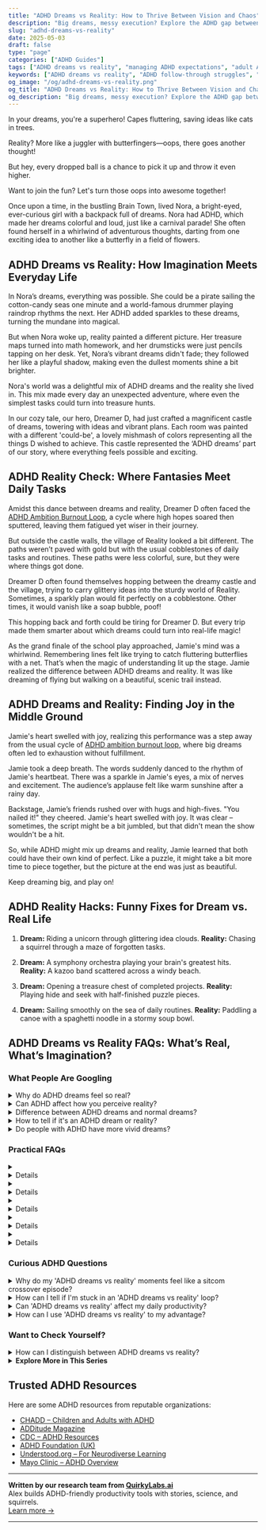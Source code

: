 ```yaml
---
title: "ADHD Dreams vs Reality: How to Thrive Between Vision and Chaos"
description: "Big dreams, messy execution? Explore the ADHD gap between ideas and follow-through—and learn fun, forgiving ways to turn ‘oops’ into outcomes."
slug: "adhd-dreams-vs-reality"
date: 2025-05-03
draft: false
type: "page"
categories: ["ADHD Guides"]
tags: ["ADHD dreams vs reality", "managing ADHD expectations", "adult ADHD vision and follow-through", "ADHD motivation strategies", "balancing ADHD life", "ADHD creative thinking", "turning ADHD challenges into opportunities"]
keywords: ["ADHD dreams vs reality", "ADHD follow-through struggles", "managing ADHD expectations", "ADHD dream execution", "balancing ADHD ambition", "adult ADHD life strategies", "overcoming ADHD chaos"]
og_image: "/og/adhd-dreams-vs-reality.png"
og_title: "ADHD Dreams vs Reality: How to Thrive Between Vision and Chaos"
og_description: "Big dreams, messy execution? Explore the ADHD gap between ideas and follow-through—and learn fun, forgiving ways to turn ‘oops’ into outcomes."
---
```


In your dreams, you're a superhero! Capes fluttering, saving ideas like cats in trees.

Reality? More like a juggler with butterfingers—oops, there goes another thought!

But hey, every dropped ball is a chance to pick it up and throw it even higher.

Want to join the fun? Let's turn those oops into awesome together!

Once upon a time, in the bustling Brain Town, lived Nora, a bright-eyed, ever-curious girl with a backpack full of dreams. Nora had ADHD, which made her dreams colorful and loud, just like a carnival parade! She often found herself in a whirlwind of adventurous thoughts, darting from one exciting idea to another like a butterfly in a field of flowers.

## ADHD Dreams vs Reality: How Imagination Meets Everyday Life

In Nora’s dreams, everything was possible. She could be a pirate sailing the cotton-candy seas one minute and a world-famous drummer playing raindrop rhythms the next. Her ADHD added sparkles to these dreams, turning the mundane into magical.

But when Nora woke up, reality painted a different picture. Her treasure maps turned into math homework, and her drumsticks were just pencils tapping on her desk. Yet, Nora’s vibrant dreams didn't fade; they followed her like a playful shadow, making even the dullest moments shine a bit brighter.

Nora's world was a delightful mix of ADHD dreams and the reality she lived in. This mix made every day an unexpected adventure, where even the simplest tasks could turn into treasure hunts.

In our cozy tale, our hero, Dreamer D, had just crafted a magnificent castle of dreams, towering with ideas and vibrant plans. Each room was painted with a different 'could-be', a lovely mishmash of colors representing all the things D wished to achieve. This castle represented the ‘ADHD dreams’ part of our story, where everything feels possible and exciting.

## ADHD Reality Check: Where Fantasies Meet Daily Tasks

Amidst this dance between dreams and reality, Dreamer D often faced the [ADHD Ambition Burnout Loop](/pages/adhd-ambition-burnout-loop/), a cycle where high hopes soared then sputtered, leaving them fatigued yet wiser in their journey.

But outside the castle walls, the village of Reality looked a bit different. The paths weren’t paved with gold but with the usual cobblestones of daily tasks and routines. These paths were less colorful, sure, but they were where things got done.

Dreamer D often found themselves hopping between the dreamy castle and the village, trying to carry glittery ideas into the sturdy world of Reality. Sometimes, a sparkly plan would fit perfectly on a cobblestone. Other times, it would vanish like a soap bubble, poof!

This hopping back and forth could be tiring for Dreamer D. But every trip made them smarter about which dreams could turn into real-life magic!

As the grand finale of the school play approached, Jamie's mind was a whirlwind. Remembering lines felt like trying to catch fluttering butterflies with a net. That’s when the magic of understanding lit up the stage. Jamie realized the difference between ADHD dreams and reality. It was like dreaming of flying but walking on a beautiful, scenic trail instead.

## ADHD Dreams and Reality: Finding Joy in the Middle Ground

Jamie's heart swelled with joy, realizing this performance was a step away from the usual cycle of [ADHD ambition burnout loop](/pages/adhd-ambition-burnout-loop), where big dreams often led to exhaustion without fulfillment.

Jamie took a deep breath. The words suddenly danced to the rhythm of Jamie's heartbeat. There was a sparkle in Jamie's eyes, a mix of nerves and excitement. The audience’s applause felt like warm sunshine after a rainy day.

Backstage, Jamie’s friends rushed over with hugs and high-fives. "You nailed it!" they cheered. Jamie's heart swelled with joy. It was clear – sometimes, the script might be a bit jumbled, but that didn't mean the show wouldn't be a hit.

So, while ADHD might mix up dreams and reality, Jamie learned that both could have their own kind of perfect. Like a puzzle, it might take a bit more time to piece together, but the picture at the end was just as beautiful.

Keep dreaming big, and play on!

## ADHD Reality Hacks: Funny Fixes for Dream vs. Real Life

1. **Dream:** Riding a unicorn through glittering idea clouds.
   **Reality:** Chasing a squirrel through a maze of forgotten tasks.

2. **Dream:** A symphony orchestra playing your brain's greatest hits.
   **Reality:** A kazoo band scattered across a windy beach.

3. **Dream:** Opening a treasure chest of completed projects.
   **Reality:** Playing hide and seek with half-finished puzzle pieces.

4. **Dream:** Sailing smoothly on the sea of daily routines.
   **Reality:** Paddling a canoe with a spaghetti noodle in a stormy soup bowl.

## ADHD Dreams vs Reality FAQs: What’s Real, What’s Imagination?

### What People Are Googling

<details><summary>Why do ADHD dreams feel so real?</summary><p>Absolutely, dreams can feel incredibly vivid for those of us with ADHD! This might be because our imaginative and creative brains are always buzzing with activity, even when we're asleep. During sleep, our mind doesn't necessarily slow down, leading to dreams that are not just vivid but often complex and emotionally engaging. It’s like our inner movie projector is always on, sometimes creating experiences so intense they feel real even after we wake up. Don't worry, you're not alone in this—consider it a testament to your rich, creative mind!</p></details>
<details><summary>Can ADHD affect how you perceive reality?</summary><p>Absolutely, ADHD can influence how one perceives and interacts with the world. Due to differences in attention, memory, and sensory processing, someone with ADHD might experience their environment in unique ways. For instance, they may feel overwhelmed in busy settings or miss subtle social cues, which can affect their interpretation of situations. Recognizing this can help in understanding oneself better and finding strategies to navigate daily life more comfortably.</p></details>
<details><summary>Difference between ADHD dreams and normal dreams?</summary><p>Oh, what an intriguing question! Dreams can be quite the nightly adventure for everyone, but for those with ADHD, they might be notably vivid or intense. People with ADHD often experience dreams that are more active or elaborate, possibly reflecting the dynamic nature of their waking thoughts. While everyone’s dream content can vary widely, those with ADHD might find their dreams are just another stage where their creativity and spontaneity shine through—even while they sleep! Isn’t that fascinating?</p></details>
<details><summary>How to tell if it's an ADHD dream or reality?</summary><p>It can be quite a challenge to distinguish between dreams and reality, especially when ADHD is part of your daily life. One cozy tip is to keep a little dream journal by your bed. When you wake up from a vivid dream, jot it down! This helps you not only keep track of your dreams but also gently guides your brain in recognizing the differences between your dreamy adventures and your waking experiences. This practice can be like having a cup of warm tea for your mind, soothing and clarifying!</p></details>
<details><summary>Do people with ADHD have more vivid dreams?</summary><p>Absolutely, many people with ADHD do report having more vivid and memorable dreams! This isn't too surprising when you think about the creative, fast-moving nature of the ADHD mind, which doesn't just turn off when it's time to sleep. These vivid dreams can be full of detail, wild storylines, and intense emotions. Remember, it's a common experience and just another way our unique brains keep life interesting, even when we're asleep!</p></details>



### Practical FAQs

<details><summary><details>What are common differences in ADHD dreams vs reality?<p>Individuals with ADHD often report more vivid, frequent, and intense dreams compared to those without the condition. In reality, their waking life may involve challenges with attention, impulsivity, and executive function, which are not typically present in their dreams.</p></details></summary><p>Oh, absolutely, dreams can feel like a whole different world, especially for someone with ADHD! When you're dreaming, your mind can create incredibly vivid and detailed scenarios. This richness in dreams isn't bogged down by the everyday challenges of attention, impulsivity, and executive functioning that you might face when you're awake. So, while your daytime experiences might sometimes feel a bit bumpy, your night-time adventures can be wonderfully free and unencumbered! It's like having a secret cinema in your head, showing the most fantastical films every night.</p></details>
<details><summary><details>How does understanding ADHD dreams vs reality help in managing ADHD?<p>Understanding the distinction between ADHD dreams and reality can help individuals and therapists identify the emotional and cognitive needs that might not be fully expressed or addressed in daily life. This awareness can lead to more tailored therapeutic approaches that address both waking challenges and subconscious processing.</p></details></summary><p>Absolutely, recognizing the difference between your dreams and day-to-day reality when you have ADHD can be incredibly insightful. Dreams might reveal deeper desires or stressors that don’t always make it to the surface during your busy days. By tuning into these dream signals, you or your therapist can tailor strategies that not only help manage day-to-day ADHD challenges but also address underlying emotional needs. This holistic approach can really enhance your overall well-being and help you feel more aligned and understood.</p></details>
<details><summary><details>Can ADHD dreams vs reality impact day-to-day functioning?<p>Yes, the vividness or intensity of dreams in ADHD individuals can impact their sleep quality, which in turn affects day-to-day functioning like concentration, mood, and overall energy levels. Recognizing and managing these dream-related issues can be crucial in improving life quality.</p></details></summary><p>Absolutely, dreams can indeed feel incredibly vivid for those with ADHD, and it's understandable how this can impact your day. If these intense dreams are disrupting your sleep, it might make concentrating, maintaining your mood, and keeping up your energy levels throughout the day a bit challenging. It’s important to address these sleep disturbances as they play a crucial role in managing ADHD symptoms effectively. Exploring strategies to improve sleep quality, perhaps with the help of a healthcare professional, could really help enhance your daily functioning and overall well-being.</p></details>
<details><summary><details>Are there therapeutic approaches specifically designed for understanding ADHD dreams vs reality?<p>While there are no therapies exclusively designed for understanding ADHD dreams versus reality, many therapeutic approaches such as cognitive behavioral therapy (CBT) and psychoanalysis can help individuals explore and understand the content and impact of their dreams on their waking life.</p></details></summary><p>Absolutely, dreams can be quite a puzzle, can't they? While there isn't a therapy solely focused on ADHD dreams versus reality, approaches like cognitive behavioral therapy (CBT) and psychoanalysis are wonderful tools for exploring this area. They can help you untangle the messages in your dreams and see how they might be influencing your day-to-day life. It's like having a cozy chat with your subconscious to better understand your thoughts and feelings, which can be really enlightening!</p></details>
<details><summary><details>How do ADHD dreams vs reality differ in children and adults?<p>Children with ADHD may have dreams that are more fantastical or adventurous compared to adults, reflecting their developmental stage and interests. Adults' dreams might involve more complex scenarios and emotions, mirroring the greater responsibilities and stresses of adult life. Both, however, can experience a significant disconnect between their dream experiences and daily realities.</p></details></summary><p>Absolutely, dreams can indeed look quite different for children and adults with ADHD. For children, their dreams often burst with wild adventures and vivid, fantastical elements that echo their boundless imagination and lively play during the day. As adults, the nature of dreams can shift to reflect more complex emotions and scenarios, perhaps weaving in the day’s worries or unfulfilled ambitions. Both ages might find a stark contrast between the freedom of their dream worlds and the structured demands of daily life, which can be particularly poignant for those with ADHD.</p></details>



### Curious ADHD Questions

<details><summary>Why do my 'ADHD dreams vs reality' moments feel like a sitcom crossover episode?</summary><p>Ah, that feeling is quite common and you're certainly not alone in experiencing it! With ADHD, our imaginative minds often script elaborate, vibrant scenarios where everything unfolds just as we envision. But when reality steps in, it doesn't always follow the same script, leading to those sitcom-like contrasts between what we dream up and what actually happens. It’s like living with a touch of creative scriptwriting in your day-to-day life, which can be unexpectedly amusing and, yes, sometimes a bit chaotic!</p></details>
<details><summary>How can I tell if I'm stuck in an 'ADHD dreams vs reality' loop?</summary><p>It's so common to find yourself caught in what we might call the 'ADHD dreams vs reality' loop, where your vibrant imagination and ambitious ideas don't always align with your everyday reality. A good indicator is when you often catch yourself daydreaming about big projects or life changes, but struggle with taking the initial steps or following through. It's like having a mind full of colorful balloons that just can't seem to lift off the ground. Remember, recognizing this is a fantastic first step, and gently guiding your dreams into actionable steps can be a wonderfully rewarding process.</p></details>
<details><summary>Can 'ADHD dreams vs reality' affect my daily productivity?</summary><p>Absolutely, it's quite common for individuals with ADHD to experience a vivid imagination where dreams and ideas can feel incredibly real and engaging. This rich inner world is a double-eded sword—it's a source of creativity and innovation, but it can sometimes make it challenging to stay grounded in everyday tasks. To help balance your dreams and day-to-day responsibilities, consider using tools like planners or apps to keep you on track, and set aside specific times to explore your ideas and dreams. This approach allows you to enjoy your imaginative bursts without letting them disrupt your productivity.</p></details>
<details><summary>How can I use 'ADHD dreams vs reality' to my advantage?</summary><p>Absolutely, using the concept of "ADHD dreams vs reality" to your advantage is a brilliant way to harness your creativity and drive! Begin by embracing the vivid dreams and boundless ideas that your ADHD brain generates. Then, gently guide these dreams towards achievable goals by breaking them down into smaller, manageable tasks. Keeping a journal can be a cozy way to map out your dreams and track your progress, turning those wonderful bursts of inspiration into tangible achievements in the real world.</p></details>



### Want to Check Yourself?

<details><summary>How can I distinguish between ADHD dreams vs reality?</summary><p>It's not uncommon for those of us with ADHD to have such vibrant, detailed dreams that they almost feel real! When trying to distinguish between dreams and reality, it can be helpful to keep a dream journal beside your bed. Write down what you remember as soon as you wake up—over time, you might start to notice patterns or triggers that help differentiate dreams from waking life. Also, chatting about your experiences with friends or a therapist can provide a sounding board to help validate and clarify your real-life experiences versus dreamscapes.</p></details>

<script type="application/ld+json">
{
  "@context": "https://schema.org",
  "@type": "FAQPage",
  "mainEntity": [
    {
      "@type": "Question",
      "name": "Why do ADHD dreams feel so real?",
      "acceptedAnswer": {
        "@type": "Answer",
        "text": "Absolutely, dreams can feel incredibly vivid for those of us with ADHD! This might be because our imaginative and creative brains are always buzzing with activity, even when we're asleep. During sleep, our mind doesn't necessarily slow down, leading to dreams that are not just vivid but often complex and emotionally engaging. It\u2019s like our inner movie projector is always on, sometimes creating experiences so intense they feel real even after we wake up. Don't worry, you're not alone in this\u2014consider it a testament to your rich, creative mind!"
      }
    },
    {
      "@type": "Question",
      "name": "Can ADHD affect how you perceive reality?",
      "acceptedAnswer": {
        "@type": "Answer",
        "text": "Absolutely, ADHD can influence how one perceives and interacts with the world. Due to differences in attention, memory, and sensory processing, someone with ADHD might experience their environment in unique ways. For instance, they may feel overwhelmed in busy settings or miss subtle social cues, which can affect their interpretation of situations. Recognizing this can help in understanding oneself better and finding strategies to navigate daily life more comfortably."
      }
    },
    {
      "@type": "Question",
      "name": "Difference between ADHD dreams and normal dreams?",
      "acceptedAnswer": {
        "@type": "Answer",
        "text": "Oh, what an intriguing question! Dreams can be quite the nightly adventure for everyone, but for those with ADHD, they might be notably vivid or intense. People with ADHD often experience dreams that are more active or elaborate, possibly reflecting the dynamic nature of their waking thoughts. While everyone\u2019s dream content can vary widely, those with ADHD might find their dreams are just another stage where their creativity and spontaneity shine through\u2014even while they sleep! Isn\u2019t that fascinating?"
      }
    },
    {
      "@type": "Question",
      "name": "How to tell if it's an ADHD dream or reality?",
      "acceptedAnswer": {
        "@type": "Answer",
        "text": "It can be quite a challenge to distinguish between dreams and reality, especially when ADHD is part of your daily life. One cozy tip is to keep a little dream journal by your bed. When you wake up from a vivid dream, jot it down! This helps you not only keep track of your dreams but also gently guides your brain in recognizing the differences between your dreamy adventures and your waking experiences. This practice can be like having a cup of warm tea for your mind, soothing and clarifying!"
      }
    },
    {
      "@type": "Question",
      "name": "Do people with ADHD have more vivid dreams?",
      "acceptedAnswer": {
        "@type": "Answer",
        "text": "Absolutely, many people with ADHD do report having more vivid and memorable dreams! This isn't too surprising when you think about the creative, fast-moving nature of the ADHD mind, which doesn't just turn off when it's time to sleep. These vivid dreams can be full of detail, wild storylines, and intense emotions. Remember, it's a common experience and just another way our unique brains keep life interesting, even when we're asleep!"
      }
    }
  ]
}
</script>
<script type="application/ld+json">
{
  "@context": "https://schema.org",
  "@type": "Article",
  "author": {
    "@type": "Person",
    "name": "QuirkyLabs",
    "url": "https://quirkylabs.ai/about"
  },
  "headline": "\"Unlock Joy: ADHD Dreams vs Reality - Embrace the Magic!\"",
  "mainEntityOfPage": "https://blog.quirkylabs.ai/pages/adhd-dreams-vs-reality/",
  "datePublished": "2025-05-03"
}
</script>
<script type="application/ld+json">
{
  "@context": "https://schema.org",
  "@type": "BreadcrumbList",
  "itemListElement": [
    {
      "@type": "ListItem",
      "position": 1,
      "name": "Home",
      "item": "https://quirkylabs.ai/"
    },
    {
      "@type": "ListItem",
      "position": 2,
      "name": "Blog",
      "item": "https://blog.quirkylabs.ai/"
    },
    {
      "@type": "ListItem",
      "position": 3,
      "name": "\"Unlock Joy: ADHD Dreams vs Reality - Embrace the Magic!\"",
      "item": "https://blog.quirkylabs.ai/pages/adhd-dreams-vs-reality/"
    }
  ]
}
</script>

<details>
<summary><strong>Explore More in This Series</strong></summary>

- [Adhd Sabotaging Success](/pages/adhd-sabotaging-success/)
- [Adhd Big Dreams No Follow Through](/pages/adhd-big-dreams-no-follow-through/)
- [Adhd Starting Everything](/pages/adhd-starting-everything/)
- [Adhd Want To Do Everything](/pages/adhd-want-to-do-everything/)
- [Adhd Productivity Vs Possibility](/pages/adhd-productivity-vs-possibility/)
- [Adhd Wasting Potential](/pages/adhd-wasting-potential/)
- [Adhd Fear Of Failure](/pages/adhd-fear-of-failure/)
- [Adhd Ambition Burnout Loop](/pages/adhd-ambition-burnout-loop/)
</details>



## Trusted ADHD Resources

Here are some ADHD resources from reputable organizations:

- [CHADD – Children and Adults with ADHD](https://chadd.org)
- [ADDitude Magazine](https://www.additudemag.com)
- [CDC – ADHD Resources](https://www.cdc.gov/ncbddd/adhd)
- [ADHD Foundation (UK)](https://www.adhdfoundation.org.uk)
- [Understood.org – For Neurodiverse Learning](https://www.understood.org)
- [Mayo Clinic – ADHD Overview](https://www.mayoclinic.org/diseases-conditions/adhd)


---

**Written by our research team from [QuirkyLabs.ai](https://quirkylabs.ai)**  
Alex builds ADHD-friendly productivity tools with stories, science, and squirrels.  
[Learn more →](https://quirkylabs.ai)

---
